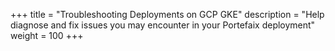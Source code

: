 +++
title = "Troubleshooting Deployments on GCP GKE"
description = "Help diagnose and fix issues you may encounter in your Portefaix deployment"
weight = 100
+++
